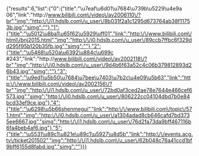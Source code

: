 {"results":6,"list":{"0":{"title":"\u7eaf\u6d01\u7684\u739b\u5229\u4e9a 06","link":"http:\/\/www.bilibili.com\/video\/av2006110\/?br","img":"http:\/\/i1.hdslb.com\/u_user\/8b031f2a1c1295d673764ab38f11753b.jpg","simg":""},"1":{"title":"\u5012\u8ba1\u65f62\u5929\uff01","link":"http:\/\/www.bilibili.com\/html\/bnj2015.html","img":"http:\/\/i0.hdslb.com\/u_user\/89ccb7ffbc6f329dd295f95b120b35fb.jpg","simg":""},"2":{"title":"\u5468\u520a\u6392\u884c\u699c #243","link":"http:\/\/www.bilibili.com\/video\/av2002118\/?br","img":"http:\/\/i0.hdslb.com\/u_user\/9d4b6f63a52c4c06b379812893d26b43.jpg","simg":""},"3":{"title":"\u9ed1\u5b50\u7684\u7bee\u7403\u7b2c\u4e09\u5b63","link":"http:\/\/www.bilibili.com\/video\/av2002156\/?br","img":"http:\/\/i1.hdslb.com\/u_user\/72bd0af3ced2ae78e7644e466cef6573.jpg","simg":"http:\/\/i0.hdslb.com\/u_user\/806222cc04104dbd7b0e84bcd33ef9ce.jpg"},"4":{"title":"\u6298\u5b66shenmegui","link":"http:\/\/www.bilibili.com\/topic\/571.html","img":"http:\/\/i0.hdslb.com\/u_user\/a1304adad8cb646cafd7bd3735ee6667.jpg","simg":"http:\/\/i1.hdslb.com\/u_user\/76d2fa73da9bff467116b6fa4beb4af6.jpg"},"5":{"title":"\u5531\u89c1\u821e\u89c1\u5927\u8d5b","link":"http:\/\/events.acg.tv\/ticket201502","img":"http:\/\/i1.hdslb.com\/u_user\/62b048c76a41ccd1bf9bff6155d8fabd.jpg","simg":""}}}
